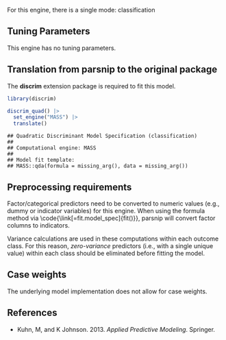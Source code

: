 


For this engine, there is a single mode: classification

## Tuning Parameters

This engine has no tuning parameters. 

## Translation from parsnip to the original package

The **discrim** extension package is required to fit this model.


``` r
library(discrim)

discrim_quad() |> 
  set_engine("MASS") |> 
  translate()
```

```
## Quadratic Discriminant Model Specification (classification)
## 
## Computational engine: MASS 
## 
## Model fit template:
## MASS::qda(formula = missing_arg(), data = missing_arg())
```

## Preprocessing requirements


Factor/categorical predictors need to be converted to numeric values (e.g., dummy or indicator variables) for this engine. When using the formula method via \\code{\\link[=fit.model_spec]{fit()}}, parsnip will convert factor columns to indicators.


Variance calculations are used in these computations within each outcome class. For this reason,  _zero-variance_ predictors (i.e., with a single unique value) within each class should be eliminated before fitting the model. 



## Case weights


The underlying model implementation does not allow for case weights. 

## References

 - Kuhn, M, and K Johnson. 2013. _Applied Predictive Modeling_. Springer.
